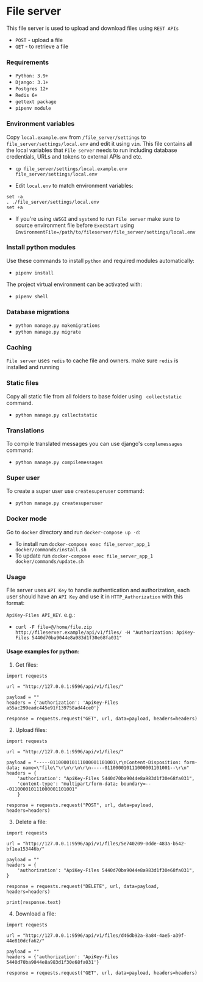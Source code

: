 # File server

This file server is used to upload and download files using `REST APIs`

  - `POST` - upload a file
  - `GET` - to retrieve a file

### Requirements

- `Python: 3.9+`
- `Django: 3.1+`
- `Postgres 12+`
- `Redis 6+`
- `gettext package`
- `pipenv module`

### Environment variables

Copy `local.example.env` from `/file_server/settings` to `file_server/settings/local.env` and edit it using `vim`. This file contains all the local variables that `File server` needs to run including database credentials, URLs and tokens to external APIs and etc. 

- `cp file_server/settings/local.example.env file_server/settings/local.env`

- Edit `local.env` to match environment variables:

```shell
set -a
. ./file_server/settings/local.env
set +a
```

- If you're using `uWSGI` and `systemd` to run `File server` make sure to source environment file before `ExecStart` using `EnvironmentFile=/path/to/fileserver/file_server/settings/local.env`  


### Install python modules

Use these commands to install `python` and required modules automatically:

- `pipenv install`

The project virtual environment can be activated with:

- `pipenv shell`

### Database migrations

- `python manage.py makemigrations`
- `python manage.py migrate`

### Caching

`File server` uses `redis` to cache file and owners. make sure `redis` is installed and running

### Static files

Copy all static file from all folders to base folder using ` collectstatic` command.

- `python manage.py collectstatic`

### Translations

To compile translated messages you can use django's `complemessages` command:

- `python manage.py compilemessages`

### Super user

To create a super user use `createsuperuser` command:

- `python manage.py createsuperuser`

### Docker mode

Go to `docker` directory and run `docker-compose up -d`:

- To install run `docker-compose exec file_server_app_1 docker/commands/install.sh` 
- To update run `docker-compose exec file_server_app_1 docker/commands/update.sh` 

### Usage

File server uses `API Key` to handle authentication and authorization, each user should have an `API Key` and use it in `HTTP_Authorization` with this format:

`ApiKey-Files API_KEY`. e.g.:

- `curl -F file=@/home/file.zip http://fileserver.example/api/v1/files/ -H "Authorization: ApiKey-Files 5440d70ba9044e8a983d1f30e68fa031"`

#### Usage examples for python:

1. Get files:

```shell
import requests

url = "http://127.0.0.1:9596/api/v1/files/"

payload = ""
headers = {'authorization': 'ApiKey-Files a55ac299eadc445e91f139758ad44ce0'}

response = requests.request("GET", url, data=payload, headers=headers)
```

2. Upload files:

```shell
import requests

url = "http://127.0.0.1:9596/api/v1/files/"

payload = "-----011000010111000001101001\r\nContent-Disposition: form-data; name=\"file\"\r\n\r\n\r\n-----011000010111000001101001--\r\n"
headers = {
    'authorization': "ApiKey-Files 5440d70ba9044e8a983d1f30e68fa031",
    'content-type': "multipart/form-data; boundary=---011000010111000001101001"
    }

response = requests.request("POST", url, data=payload, headers=headers)
```

3. Delete a file:

```shell
import requests

url = "http://127.0.0.1:9596/api/v1/files/5e740209-0dde-483a-b542-bf1ea153446b/"

payload = ""
headers = {
    'authorization': "ApiKey-Files 5440d70ba9044e8a983d1f30e68fa031",
}

response = requests.request("DELETE", url, data=payload, headers=headers)

print(response.text)
```

4. Download a file:

```shell
import requests

url = "http://127.0.0.1:9596/api/v1/files/d46db92a-8a84-4ae5-a39f-44e810dcfa62/"

payload = ""
headers = {'authorization': 'ApiKey-Files 5440d70ba9044e8a983d1f30e68fa031'}

response = requests.request("GET", url, data=payload, headers=headers)
```

